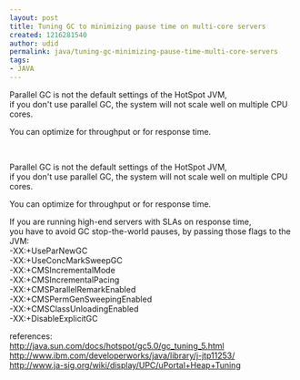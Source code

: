 ```yaml
---
layout: post
title: Tuning GC to minimizing pause time on multi-core servers
created: 1216281540
author: udid
permalink: java/tuning-gc-minimizing-pause-time-multi-core-servers
tags:
- JAVA
---
```

<div class="content"><span class="thmr_call"> <span class="thmr_call"> <p>Parallel GC is not the default settings of the HotSpot JVM,<br /> if you don't use parallel GC, the system will not scale well on multiple CPU cores.</p> <p>You can optimize for throughput or for response time.</p></span></span></div><p>&nbsp;</p><div class="content"><span class="thmr_call"> <span class="thmr_call"> <p>Parallel GC is not the default settings of the HotSpot JVM,<br /> if you don't use parallel GC, the system will not scale well on multiple CPU cores.</p> <p>You can optimize for throughput or for response time.</p> <p>If you are running high-end servers with SLAs on response time,<br /> you have to avoid GC stop-the-world pauses, by passing those flags to the JVM:<br /> -XX:+UseParNewGC<br /> -XX:+UseConcMarkSweepGC<br /> -XX:+CMSIncrementalMode<br /> -XX:+CMSIncrementalPacing<br /> -XX:+CMSParallelRemarkEnabled<br /> -XX:+CMSPermGenSweepingEnabled<br /> -XX:+CMSClassUnloadingEnabled<br /> -XX:+DisableExplicitGC</p> <p>references:<br /> <a href="http://java.sun.com/docs/hotspot/gc5.0/gc_tuning_5.html" title="http://java.sun.com/docs/hotspot/gc5.0/gc_tuning_5.html">http://java.sun.com/docs/hotspot/gc5.0/gc_tuning_5.html</a><br /> <a href="http://www.ibm.com/developerworks/java/library/j-jtp11253/" title="http://www.ibm.com/developerworks/java/library/j-jtp11253/">http://www.ibm.com/developerworks/java/library/j-jtp11253/</a><br /> <a href="http://www.ja-sig.org/wiki/display/UPC/uPortal+Heap+Tuning" title="http://www.ja-sig.org/wiki/display/UPC/uPortal+Heap+Tuning">http://www.ja-sig.org/wiki/display/UPC/uPortal+Heap+Tuning</a></p> </span> </span></div><p>&nbsp;</p>
